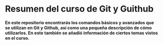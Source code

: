 # Resumen del curso de Git y Guithub

#### En este repositorio encontrarás los comandos básicos y avanzados que se utilizan en Git y Github, así como una pequeña descripción de cómo utilizarlos. En este también se añadió información de ciertos temas vistos en el curso.
